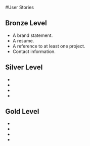 #User Stories

<h2>Bronze Level</h2>
<ul>
  <li>A brand statement.</li>
  <li>A resume.</li>
  <li>A reference to at least one project.</li>
  <li>Contact information.</li>
</ul>

<h2>Silver Level</h2>
<ul>
  <li></li>
  <li></li>
  <li></li>
  <li></li>
</ul>

<h2>Gold Level</h2>
<ul>
  <li></li>
  <li></li>
  <li></li>
  <li></li>
</ul>
